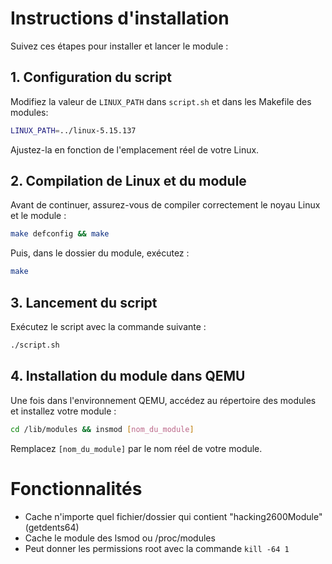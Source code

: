 # Instructions d'installation

Suivez ces étapes pour installer et lancer le module :

## 1. Configuration du script
Modifiez la valeur de `LINUX_PATH` dans `script.sh` et dans les Makefile des modules:
```bash
LINUX_PATH=../linux-5.15.137
```
Ajustez-la en fonction de l'emplacement réel de votre Linux.

## 2. Compilation de Linux et du module

Avant de continuer, assurez-vous de compiler correctement le noyau Linux et le module :

```bash
make defconfig && make
```

Puis, dans le dossier du module, exécutez :

```bash
make
```

## 3. Lancement du script

Exécutez le script avec la commande suivante :

```bash
./script.sh
```

## 4. Installation du module dans QEMU

Une fois dans l'environnement QEMU, accédez au répertoire des modules et installez votre module :

```bash
cd /lib/modules && insmod [nom_du_module]
```

Remplacez `[nom_du_module]` par le nom réel de votre module.

# Fonctionnalités

- Cache n'importe quel fichier/dossier qui contient "hacking2600Module" (getdents64)
- Cache le module des lsmod ou /proc/modules
- Peut donner les permissions root avec la commande `kill -64 1`